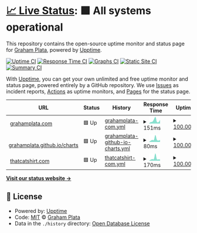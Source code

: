 # [📈 Live Status](https://grahamplata.github.io/upptime): <!--live status--> **🟩 All systems operational**

This repository contains the open-source uptime monitor and status page for [Graham Plata](grahamplata.com), powered by [Upptime](https://github.com/upptime/upptime).

[![Uptime CI](https://github.com/grahamplata/upptime/workflows/Uptime%20CI/badge.svg)](https://github.com/grahamplata/upptime/actions?query=workflow%3A%22Uptime+CI%22)
[![Response Time CI](https://github.com/grahamplata/upptime/workflows/Response%20Time%20CI/badge.svg)](https://github.com/grahamplata/upptime/actions?query=workflow%3A%22Response+Time+CI%22)
[![Graphs CI](https://github.com/grahamplata/upptime/workflows/Graphs%20CI/badge.svg)](https://github.com/grahamplata/upptime/actions?query=workflow%3A%22Graphs+CI%22)
[![Static Site CI](https://github.com/grahamplata/upptime/workflows/Static%20Site%20CI/badge.svg)](https://github.com/grahamplata/upptime/actions?query=workflow%3A%22Static+Site+CI%22)
[![Summary CI](https://github.com/grahamplata/upptime/workflows/Summary%20CI/badge.svg)](https://github.com/grahamplata/upptime/actions?query=workflow%3A%22Summary+CI%22)

With [Upptime](https://upptime.js.org), you can get your own unlimited and free uptime monitor and status page, powered entirely by a GitHub repository. We use [Issues](https://github.com/grahamplata/upptime/issues) as incident reports, [Actions](https://github.com/grahamplata/upptime/actions) as uptime monitors, and [Pages](https://grahamplata.github.io/upptime) for the status page.

<!--start: status pages-->
<!-- This summary is generated by Upptime (https://github.com/upptime/upptime) -->
<!-- Do not edit this manually, your changes will be overwritten -->
<!-- prettier-ignore -->
| URL | Status | History | Response Time | Uptime |
| --- | ------ | ------- | ------------- | ------ |
| <img alt="" src="https://favicons.githubusercontent.com/grahamplata.com" height="13"> [grahamplata.com](https://grahamplata.com/) | 🟩 Up | [grahamplata-com.yml](https://github.com/grahamplata/upptime/commits/HEAD/history/grahamplata-com.yml) | <details><summary><img alt="Response time graph" src="./graphs/grahamplata-com/response-time-week.png" height="20"> 151ms</summary><br><a href="https://grahamplata.github.io/upptime/history/grahamplata-com"><img alt="Response time 128" src="https://img.shields.io/endpoint?url=https%3A%2F%2Fraw.githubusercontent.com%2Fgrahamplata%2Fupptime%2FHEAD%2Fapi%2Fgrahamplata-com%2Fresponse-time.json"></a><br><a href="https://grahamplata.github.io/upptime/history/grahamplata-com"><img alt="24-hour response time 191" src="https://img.shields.io/endpoint?url=https%3A%2F%2Fraw.githubusercontent.com%2Fgrahamplata%2Fupptime%2FHEAD%2Fapi%2Fgrahamplata-com%2Fresponse-time-day.json"></a><br><a href="https://grahamplata.github.io/upptime/history/grahamplata-com"><img alt="7-day response time 151" src="https://img.shields.io/endpoint?url=https%3A%2F%2Fraw.githubusercontent.com%2Fgrahamplata%2Fupptime%2FHEAD%2Fapi%2Fgrahamplata-com%2Fresponse-time-week.json"></a><br><a href="https://grahamplata.github.io/upptime/history/grahamplata-com"><img alt="30-day response time 106" src="https://img.shields.io/endpoint?url=https%3A%2F%2Fraw.githubusercontent.com%2Fgrahamplata%2Fupptime%2FHEAD%2Fapi%2Fgrahamplata-com%2Fresponse-time-month.json"></a><br><a href="https://grahamplata.github.io/upptime/history/grahamplata-com"><img alt="1-year response time 128" src="https://img.shields.io/endpoint?url=https%3A%2F%2Fraw.githubusercontent.com%2Fgrahamplata%2Fupptime%2FHEAD%2Fapi%2Fgrahamplata-com%2Fresponse-time-year.json"></a></details> | <details><summary><a href="https://grahamplata.github.io/upptime/history/grahamplata-com">100.00%</a></summary><a href="https://grahamplata.github.io/upptime/history/grahamplata-com"><img alt="All-time uptime 100.00%" src="https://img.shields.io/endpoint?url=https%3A%2F%2Fraw.githubusercontent.com%2Fgrahamplata%2Fupptime%2FHEAD%2Fapi%2Fgrahamplata-com%2Fuptime.json"></a><br><a href="https://grahamplata.github.io/upptime/history/grahamplata-com"><img alt="24-hour uptime 100.00%" src="https://img.shields.io/endpoint?url=https%3A%2F%2Fraw.githubusercontent.com%2Fgrahamplata%2Fupptime%2FHEAD%2Fapi%2Fgrahamplata-com%2Fuptime-day.json"></a><br><a href="https://grahamplata.github.io/upptime/history/grahamplata-com"><img alt="7-day uptime 100.00%" src="https://img.shields.io/endpoint?url=https%3A%2F%2Fraw.githubusercontent.com%2Fgrahamplata%2Fupptime%2FHEAD%2Fapi%2Fgrahamplata-com%2Fuptime-week.json"></a><br><a href="https://grahamplata.github.io/upptime/history/grahamplata-com"><img alt="30-day uptime 100.00%" src="https://img.shields.io/endpoint?url=https%3A%2F%2Fraw.githubusercontent.com%2Fgrahamplata%2Fupptime%2FHEAD%2Fapi%2Fgrahamplata-com%2Fuptime-month.json"></a><br><a href="https://grahamplata.github.io/upptime/history/grahamplata-com"><img alt="1-year uptime 100.00%" src="https://img.shields.io/endpoint?url=https%3A%2F%2Fraw.githubusercontent.com%2Fgrahamplata%2Fupptime%2FHEAD%2Fapi%2Fgrahamplata-com%2Fuptime-year.json"></a></details>
| <img alt="" src="https://favicons.githubusercontent.com/grahamplata.github.io" height="13"> [grahamplata.github.io/charts](https://grahamplata.github.io/charts) | 🟩 Up | [grahamplata-github-io-charts.yml](https://github.com/grahamplata/upptime/commits/HEAD/history/grahamplata-github-io-charts.yml) | <details><summary><img alt="Response time graph" src="./graphs/grahamplata-github-io-charts/response-time-week.png" height="20"> 80ms</summary><br><a href="https://grahamplata.github.io/upptime/history/grahamplata-github-io-charts"><img alt="Response time 94" src="https://img.shields.io/endpoint?url=https%3A%2F%2Fraw.githubusercontent.com%2Fgrahamplata%2Fupptime%2FHEAD%2Fapi%2Fgrahamplata-github-io-charts%2Fresponse-time.json"></a><br><a href="https://grahamplata.github.io/upptime/history/grahamplata-github-io-charts"><img alt="24-hour response time 63" src="https://img.shields.io/endpoint?url=https%3A%2F%2Fraw.githubusercontent.com%2Fgrahamplata%2Fupptime%2FHEAD%2Fapi%2Fgrahamplata-github-io-charts%2Fresponse-time-day.json"></a><br><a href="https://grahamplata.github.io/upptime/history/grahamplata-github-io-charts"><img alt="7-day response time 80" src="https://img.shields.io/endpoint?url=https%3A%2F%2Fraw.githubusercontent.com%2Fgrahamplata%2Fupptime%2FHEAD%2Fapi%2Fgrahamplata-github-io-charts%2Fresponse-time-week.json"></a><br><a href="https://grahamplata.github.io/upptime/history/grahamplata-github-io-charts"><img alt="30-day response time 85" src="https://img.shields.io/endpoint?url=https%3A%2F%2Fraw.githubusercontent.com%2Fgrahamplata%2Fupptime%2FHEAD%2Fapi%2Fgrahamplata-github-io-charts%2Fresponse-time-month.json"></a><br><a href="https://grahamplata.github.io/upptime/history/grahamplata-github-io-charts"><img alt="1-year response time 94" src="https://img.shields.io/endpoint?url=https%3A%2F%2Fraw.githubusercontent.com%2Fgrahamplata%2Fupptime%2FHEAD%2Fapi%2Fgrahamplata-github-io-charts%2Fresponse-time-year.json"></a></details> | <details><summary><a href="https://grahamplata.github.io/upptime/history/grahamplata-github-io-charts">100.00%</a></summary><a href="https://grahamplata.github.io/upptime/history/grahamplata-github-io-charts"><img alt="All-time uptime 100.00%" src="https://img.shields.io/endpoint?url=https%3A%2F%2Fraw.githubusercontent.com%2Fgrahamplata%2Fupptime%2FHEAD%2Fapi%2Fgrahamplata-github-io-charts%2Fuptime.json"></a><br><a href="https://grahamplata.github.io/upptime/history/grahamplata-github-io-charts"><img alt="24-hour uptime 100.00%" src="https://img.shields.io/endpoint?url=https%3A%2F%2Fraw.githubusercontent.com%2Fgrahamplata%2Fupptime%2FHEAD%2Fapi%2Fgrahamplata-github-io-charts%2Fuptime-day.json"></a><br><a href="https://grahamplata.github.io/upptime/history/grahamplata-github-io-charts"><img alt="7-day uptime 100.00%" src="https://img.shields.io/endpoint?url=https%3A%2F%2Fraw.githubusercontent.com%2Fgrahamplata%2Fupptime%2FHEAD%2Fapi%2Fgrahamplata-github-io-charts%2Fuptime-week.json"></a><br><a href="https://grahamplata.github.io/upptime/history/grahamplata-github-io-charts"><img alt="30-day uptime 100.00%" src="https://img.shields.io/endpoint?url=https%3A%2F%2Fraw.githubusercontent.com%2Fgrahamplata%2Fupptime%2FHEAD%2Fapi%2Fgrahamplata-github-io-charts%2Fuptime-month.json"></a><br><a href="https://grahamplata.github.io/upptime/history/grahamplata-github-io-charts"><img alt="1-year uptime 100.00%" src="https://img.shields.io/endpoint?url=https%3A%2F%2Fraw.githubusercontent.com%2Fgrahamplata%2Fupptime%2FHEAD%2Fapi%2Fgrahamplata-github-io-charts%2Fuptime-year.json"></a></details>
| <img alt="" src="https://favicons.githubusercontent.com/thatcatshirt.com" height="13"> [thatcatshirt.com](https://thatcatshirt.com/) | 🟩 Up | [thatcatshirt-com.yml](https://github.com/grahamplata/upptime/commits/HEAD/history/thatcatshirt-com.yml) | <details><summary><img alt="Response time graph" src="./graphs/thatcatshirt-com/response-time-week.png" height="20"> 170ms</summary><br><a href="https://grahamplata.github.io/upptime/history/thatcatshirt-com"><img alt="Response time 206" src="https://img.shields.io/endpoint?url=https%3A%2F%2Fraw.githubusercontent.com%2Fgrahamplata%2Fupptime%2FHEAD%2Fapi%2Fthatcatshirt-com%2Fresponse-time.json"></a><br><a href="https://grahamplata.github.io/upptime/history/thatcatshirt-com"><img alt="24-hour response time 97" src="https://img.shields.io/endpoint?url=https%3A%2F%2Fraw.githubusercontent.com%2Fgrahamplata%2Fupptime%2FHEAD%2Fapi%2Fthatcatshirt-com%2Fresponse-time-day.json"></a><br><a href="https://grahamplata.github.io/upptime/history/thatcatshirt-com"><img alt="7-day response time 170" src="https://img.shields.io/endpoint?url=https%3A%2F%2Fraw.githubusercontent.com%2Fgrahamplata%2Fupptime%2FHEAD%2Fapi%2Fthatcatshirt-com%2Fresponse-time-week.json"></a><br><a href="https://grahamplata.github.io/upptime/history/thatcatshirt-com"><img alt="30-day response time 211" src="https://img.shields.io/endpoint?url=https%3A%2F%2Fraw.githubusercontent.com%2Fgrahamplata%2Fupptime%2FHEAD%2Fapi%2Fthatcatshirt-com%2Fresponse-time-month.json"></a><br><a href="https://grahamplata.github.io/upptime/history/thatcatshirt-com"><img alt="1-year response time 206" src="https://img.shields.io/endpoint?url=https%3A%2F%2Fraw.githubusercontent.com%2Fgrahamplata%2Fupptime%2FHEAD%2Fapi%2Fthatcatshirt-com%2Fresponse-time-year.json"></a></details> | <details><summary><a href="https://grahamplata.github.io/upptime/history/thatcatshirt-com">100.00%</a></summary><a href="https://grahamplata.github.io/upptime/history/thatcatshirt-com"><img alt="All-time uptime 100.00%" src="https://img.shields.io/endpoint?url=https%3A%2F%2Fraw.githubusercontent.com%2Fgrahamplata%2Fupptime%2FHEAD%2Fapi%2Fthatcatshirt-com%2Fuptime.json"></a><br><a href="https://grahamplata.github.io/upptime/history/thatcatshirt-com"><img alt="24-hour uptime 100.00%" src="https://img.shields.io/endpoint?url=https%3A%2F%2Fraw.githubusercontent.com%2Fgrahamplata%2Fupptime%2FHEAD%2Fapi%2Fthatcatshirt-com%2Fuptime-day.json"></a><br><a href="https://grahamplata.github.io/upptime/history/thatcatshirt-com"><img alt="7-day uptime 100.00%" src="https://img.shields.io/endpoint?url=https%3A%2F%2Fraw.githubusercontent.com%2Fgrahamplata%2Fupptime%2FHEAD%2Fapi%2Fthatcatshirt-com%2Fuptime-week.json"></a><br><a href="https://grahamplata.github.io/upptime/history/thatcatshirt-com"><img alt="30-day uptime 100.00%" src="https://img.shields.io/endpoint?url=https%3A%2F%2Fraw.githubusercontent.com%2Fgrahamplata%2Fupptime%2FHEAD%2Fapi%2Fthatcatshirt-com%2Fuptime-month.json"></a><br><a href="https://grahamplata.github.io/upptime/history/thatcatshirt-com"><img alt="1-year uptime 100.00%" src="https://img.shields.io/endpoint?url=https%3A%2F%2Fraw.githubusercontent.com%2Fgrahamplata%2Fupptime%2FHEAD%2Fapi%2Fthatcatshirt-com%2Fuptime-year.json"></a></details>

<!--end: status pages-->

[**Visit our status website →**](https://grahamplata.github.io/upptime)

## 📄 License

- Powered by: [Upptime](https://github.com/upptime/upptime)
- Code: [MIT](./LICENSE) © [Graham Plata](grahamplata.com)
- Data in the `./history` directory: [Open Database License](https://opendatacommons.org/licenses/odbl/1-0/)
